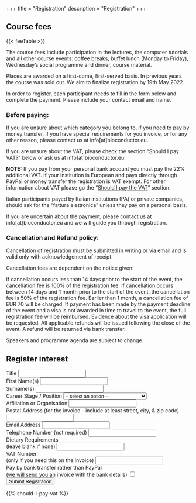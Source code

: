 +++
title = "Registration"
description = "Registration"
+++

## Course fees

{{< feeTable >}}

The course fees include participation in the lectures, the computer tutorials and all other course events: coffee breaks, buffet lunch (Monday to Friday), Wednesday’s social programme and dinner, course material.

Places are awarded on a first-come, first-served basis. In previous years the course was sold out. We aim to finalize registration by 19th May 2022.

In order to register, each participant needs to fill in the form below and complete the payment. Please include your contact email and name. 

### Before paying:

If you are unsure about which category you belong to, if you need to pay by money transfer, if you have special requirements for you invoice, or for any other reason, please contact us at info[at]bioconductor.eu.

If you are unsure about the VAT, please check the section “Should I pay VAT?” below or ask us at info[at]bioconductor.eu.

**NOTE:** If you pay from your personal bank account you must pay the 22% additional VAT. If your institution is European and pays directly through PayPal or money transfer the registration is VAT exempt. For other information about VAT please go the “[Should I pay the VAT](#VAT)” section.

Italian participants payed by Italian institutions (PA) or private companies, should ask for the “fattura elettronica” unless they pay on a personal basis.

If you are uncertain about the payment, please contact us at info[at]bioconductor.eu and we will guide you through registration.

### Cancellation and Refund policy:

Cancellation of registration must be submitted in writing or via email and is valid only with acknowledgement of receipt.

Cancellation fees are dependent on the notice given:

If cancellation occurs less than 14 days prior to the start of the event, the cancellation fee is 100% of the registration fee. If cancellation occurs between 14 days and 1 month prior to the start of the event, the cancellation fee is 50% of the registration fee. Earlier than 1 month, a cancellation fee of EUR 70 will be charged. If payment has been made by the payment deadline of the event and a visa is not awarded in time to travel to the event, the full registration fee will be reimbursed. Evidence about the visa application will be requested. All applicable refunds will be issued following the close of the event. A refund will be returned via bank transfer. 

Speakers and programme agenda are subject to change.

## Register interest

<div class="container">
<form name="register" 
      method="post" 
      target="_top" 
      action="/registration-success/" 
      data-netlify="true">
  <div class="row">
    <div class="col-sm-1">
        <input id="output-email-subject" type="hidden" name="subject" value="">
        <div class="form-group">
            <label for="title">Title</label>
            <input type="text" class="form-control" name="title" id="title">
        </div>
    </div>
    <div class="col-sm-5">
        <div class="form-group">
            <label for="name">First Name(s)</label>
            <input type="text" class="form-control" name="name" id="name" required="">
        </div>
    </div>
    <div class="col-sm-6">
        <div class="form-group">
            <label for="surname">Surname(s)</label>
            <input type="text" class="form-control" name="surname" id="surname" required="">
        </div>
    </div>
  </div>
  <div class="row">
    <div class="col-sm-6">
      <div class="form-group">
        <label for="position">Career Stage / Position</label>
        <select class="form-control" name="position" id="position">
        <option hidden disabled selected value> -- select an option -- </option>
        <option>Undergraduate or Masters Student</option>
        <option>Postgraduate / Predoc Student</option>
        <option>Postdoc</option>
        <option>Staff Scientist</option>
        <option>Medical Doctor</option>
        <option>Principle Investigator</option>
        <option>Other</option>
        </select>
      </div>
    </div>
    <div class="col-sm-6">
      <div class="form-group">
        <label for="affiliation">Affiliation or Organisation</label>
        <input type="text" class="form-control" name="affiliation" id="affiliation" required="">
      </div>
    </div>
  </div>
  <div class="row">
    <div class="col-sm-12">
      <div class="form-group">
        <label for="address">Postal Address (for the invoice - include at least street, city, & zip code)</label>
        <input type="text" class="form-control" name="address" id="address" required="">
      </div>
    </div>
  </div>
  <div class="row">
    <div class="col-sm-6">
      <div class="form-group">
        <label for="email">Email Address</label>
        <input type="email" class="form-control" name="email" id="email" oninput="updateSubject(this.value)" required="">
      </div>
    </div>
    <div class="col-sm-6">
      <div class="form-group">
        <label for="phone">Telephone Number (not required)</label>
        <input type="text" class="form-control" name="phone" id="phone">
      </div>
    </div>
  </div>
  <div class="row">
    <div class="col-lg-4 col-md-6">
      <div class="form-group">
        <label for="diet">Dietary Requirements<br/>(leave blank if none)</label>
        <input type="text" class="form-control" name="diet" id="diet">
      </div>
    </div>
    <div class="col-lg-4 col-md-6">
      <div class="form-group">
        <label for="vat">VAT Number<br/>(only if you need this on the invoice)</label>
        <input type="text" class="form-control" name="vat" id="vat">
      </div>
    </div>
    <div class="col-lg-4 col-md-6">
      <div class="form-group">
        <label for="pay-bank-transfer">Pay by bank transfer rather than PayPal<br/>(we will send you an invoice with the bank details)</label>
        <input type="checkbox" class="form-control" id="pay-bank-transfer" name="pay-bank-transfer">
      </div>
    </div>
  </div>
  <div class="row">
    <div class="col-sm-12 text-center">
      <button type="submit" class="btn btn-template-main"><i class="far fa-envelope"></i>Submit Registration</button>
    </div>

</form>
</div>

{{% should-i-pay-vat %}}
